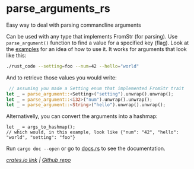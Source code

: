 # parse_arguments_rs
Easy way to deal with parsing commandline arguments

Can be used with any type that implements FromStr (for parsing).
Use `parse_argument()` function to find a value for a specified key (flag). 
Look at the [examples](https://github.com/connorm400/parse_arguments_rs/tree/main/examples) for an idea of how to use it. 
It works for arguments that look like this: 

```bash
./rust_code --setting=foo --num=42 --hello="world"
```
And to retrieve those values you would write:
```rust
 // assuming you made a Setting enum that implemented FromStr trait
let _ = parse_argument::<Setting>("setting").unwrap().unwrap();
let _ = parse_argument::<i32>("num").unwrap().unwrap();
let _ = parse_argument::<String>("hello").unwrap().unwrap();
```

Alternativelly, you can convert the arguments into a hashmap:
```
let _ = args_to_hashmap();
// which would, in this example, look like {"num": "42", "hello": "world", "setting": "foo"}
```
Run `cargo doc --open`  or go to [docs.rs](https://docs.rs/parse_argument/latest/parse_argument/index.html) to see the documentation.
 
_[crates.io link](https://crates.io/crates/parse_argument) | [Github repo](https://github.com/connorm400/parse_arguments_rs/)_
